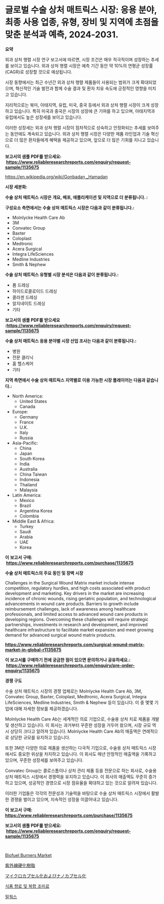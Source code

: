 <p><h1>글로벌 수술 상처 매트릭스 시장: 응용 분야, 최종 사용 업종, 유형, 장비 및 지역에 초점을 맞춘 분석과 예측, 2024-2031.</h1></p><p><strong>요약</strong></p>
<p><p>외과 상처 행렬 시장 연구 보고서에 따르면, 시장 조건은 매우 적극적이며 성장하는 추세를 보이고 있습니다. 외과 상처 행렬 시장은 예측 기간 동안 약 10%의 연평균 성장률(CAGR)로 성장할 것으로 예상됩니다.</p><p>시장 동향에서는 최근 수년간 외과 상처 행렬 제품들이 사용되는 범위가 크게 확대되었으며, 혁신적인 기술 발전과 함께 수술 결과 및 환자 치유 속도에 긍정적인 영향을 미치고 있습니다.</p><p>지리적으로는 북미, 아태지역, 유럽, 미국, 중국 등에서 외과 상처 행렬 시장이 크게 성장하고 있습니다. 특히 미국과 중국은 시장의 성장에 큰 기여를 하고 있으며, 아태지역과 유럽에서도 높은 성장세를 보이고 있습니다.</p><p>이러한 성장세는 외과 상처 행렬 시장이 점차적으로 성숙하고 안정화되는 추세를 보여주는 동안에도 계속되고 있습니다. 외과 상처 행렬 시장은 다양한 제품 라인업과 기술 혁신으로 더 많은 환자들에게 혜택을 제공하고 있으며, 앞으로 더 많은 기회를 지니고 있습니다.</p></p>
<p><strong>보고서의 샘플 PDF를 받으세요: &nbsp;<a href="https://www.reliableresearchreports.com/enquiry/request-sample/1135675">https://www.reliableresearchreports.com/enquiry/request-sample/1135675</a></strong></p>
<p><a href="https://en.wikipedia.org/wiki/Gonbadan,_Hamadan">https://en.wikipedia.org/wiki/Gonbadan,_Hamadan</a></p>
<p><strong>시장 세분화:</strong></p>
<p><strong> 수술 상처 매트릭스 시장은 개요, 배포, 애플리케이션 및 지역으로 더 분류됩니다. :</strong></p>
<p><strong>구성요소 측면에서는 수술 상처 매트릭스 시장은 다음과 같이 분류됩니다.:</strong></p>
<p><ul><li>Molnlycke Health Care Ab</li><li>3M</li><li>Convatec Group</li><li>Baxter</li><li>Coloplast</li><li>Medtronic</li><li>Acera Surgical</li><li>Integra LifeSciences</li><li>Medline Industries</li><li>Smith & Nephew</li></ul></p>
<p><strong> 수술 상처 매트릭스 유형별 시장 분석은 다음과 같이 분류됩니다.:</strong></p>
<p><ul><li>폼 드레싱</li><li>하이드로콜로이드 드레싱</li><li>콜라겐 드레싱</li><li>알지네이트 드레싱</li><li>기타</li></ul></p>
<p><strong>보고서의 샘플 PDF를 받으세요 :<a href="https://www.reliableresearchreports.com/enquiry/request-sample/1135675">https://www.reliableresearchreports.com/enquiry/request-sample/1135675</a></strong></p>
<p><strong> 수술 상처 매트릭스 응용 분야별 시장 산업 조사는 다음과 같이 분류됩니다.:</strong></p>
<p><ul><li>병원</li><li>전문 클리닉</li><li>홈 헬스케어</li><li>기타</li></ul></p>
<p><strong>지역 측면에서 수술 상처 매트릭스 지역별로 이용 가능한 시장 플레이어는 다음과 같습니다.:</strong></p>
<p><ul>
    <li>
        North America:
        <ul>
            <li>United States</li>
            <li>Canada</li>
        </ul>
    </li>
    <li>
        Europe:
        <ul>
            <li>Germany</li>
            <li>France</li>
            <li>U.K.</li>
            <li>Italy</li>
            <li>Russia</li>
        </ul>
    </li>
    <li>
        Asia-Pacific:
        <ul>
            <li>China</li>
            <li>Japan</li>
            <li>South Korea</li>
            <li>India</li>
            <li>Australia</li>
            <li>China Taiwan</li>
            <li>Indonesia</li>
            <li>Thailand</li>
            <li>Malaysia</li>
        </ul>
    </li>
    <li>
        Latin America:
        <ul>
            <li>Mexico</li>
            <li>Brazil</li>
            <li>Argentina Korea</li>
            <li>Colombia</li>
        </ul>
    </li>
    <li>
        Middle East & Africa:
        <ul>
            <li>Turkey</li>
            <li>Saudi</li>
            <li>Arabia</li>
            <li>UAE</li>
            <li>Korea</li>
        </ul>
    </li>
    </ul></p>
<p><strong>이 보고서 구매: &nbsp;<a href="https://www.reliableresearchreports.com/purchase/1135675">https://www.reliableresearchreports.com/purchase/1135675</a></strong></p>
<p><strong>수술 상처 매트릭스의 주요 동인 및 장벽 시장</strong></p>
<p><p>Challenges in the Surgical Wound Matrix market include intense competition, regulatory hurdles, and high costs associated with product development and marketing. Key drivers in the market are increasing incidence of chronic wounds, rising geriatric population, and technological advancements in wound care products. Barriers to growth include reimbursement challenges, lack of awareness among healthcare professionals, and limited access to advanced wound care products in developing regions. Overcoming these challenges will require strategic partnerships, investments in research and development, and improved healthcare infrastructure to facilitate market expansion and meet growing demand for advanced surgical wound matrix products.</p></p>
<p><strong><a href="https://www.reliableresearchreports.com/surgical-wound-matrix-market-in-global-r1135675">https://www.reliableresearchreports.com/surgical-wound-matrix-market-in-global-r1135675</a></strong></p>
<p><strong>이 보고서를 구매하기 전에 궁금한 점이 있으면 문의하거나 공유하세요.: &nbsp;<a href="https://www.reliableresearchreports.com/enquiry/pre-order-enquiry/1135675">https://www.reliableresearchreports.com/enquiry/pre-order-enquiry/1135675</a></strong></p>
<p><strong>경쟁 구도</strong></p>
<p><p>수술 상처 매트릭스 시장의 경쟁 업체로는 Molnlycke Health Care Ab, 3M, Convatec Group, Baxter, Coloplast, Medtronic, Acera Surgical, Integra LifeSciences, Medline Industries, Smith & Nephew 등이 있습니다. 이 중 몇몇 기업에 대해 자세한 정보를 제공하겠습니다.</p><p>Molnlycke Health Care Ab는 세계적인 의료 기업으로, 수술용 상처 치료 제품을 개발 및 생산하고 있습니다. 이 회사는 과거부터 꾸준한 성장을 거두어 왔으며, 시장 규모 역시 상당히 크다고 알려져 있습니다. Molnlycke Health Care Ab의 매출액은 연례적으로 상당한 규모를 유지하고 있습니다.</p><p>또한 3M은 다양한 의료 제품을 생산하는 다국적 기업으로, 수술용 상처 매트릭스 시장에서도 중요한 위상을 차지하고 있습니다. 이 회사도 매년 안정적인 매출액을 기록하고 있으며, 꾸준한 성장세를 보여주고 있습니다.</p><p>Convatec Group는 콜로스톰이나 상처 관리 제품 등을 전문으로 하는 회사로, 수술용 상처 매트릭스 시장에서 경쟁력을 유지하고 있습니다. 이 회사의 매출액도 꾸준히 증가하고 있으며, 성공적인 경영으로 시장 점유율을 확대하고 있는 것으로 알려져 있습니다.</p><p>이러한 기업들은 각각의 전문성과 기술력을 바탕으로 수술 상처 매트릭스 시장에서 활발한 경쟁을 벌이고 있으며, 지속적인 성장을 이끌어내고 있습니다.</p></p>
<p><strong>이 보고서 구매: &nbsp; <a href="https://www.reliableresearchreports.com/purchase/1135675">https://www.reliableresearchreports.com/purchase/1135675</a></strong></p>
<p><strong>보고서의 샘플 PDF를 받으세요: &nbsp;<a href="https://www.reliableresearchreports.com/enquiry/request-sample/1135675">https://www.reliableresearchreports.com/enquiry/request-sample/1135675</a></strong><strong></strong></p>
<p>&nbsp;</p>
<p><p><a href="https://github.com/khlifeservices/Market-Research-Report-List-1/blob/main/biofuel-burners-market.md">Biofuel Burners Market</a></p><p><a href="https://github.com/AaronVargas43/Market-Research-Report-List-2/blob/main/7749635145839.md">紫外線硬化樹脂</a></p><p><a href="https://github.com/CloydAbbott2023/Market-Research-Report-List-2/blob/main/1418832145840.md">マイクロカプセル化およびナノカプセル化</a></p><p><a href="https://github.com/sougarounis/Market-Research-Report-List-4/blob/main/5490239154376.md">식품 향료 및 복합 조미료</a></p><p><a href="https://medium.com/@cierrahayes645/%EB%B0%80%EC%9B%8C%ED%81%AC-%EC%8B%9C%EC%9E%A5-%EC%A0%84%EB%A7%9D-%EC%99%84%EC%A0%84%ED%95%9C-%EC%82%B0%EC%97%85-%EB%B6%84%EC%84%9D-2024%EB%85%84%EB%B6%80%ED%84%B0-2031%EB%85%84%EA%B9%8C%EC%A7%80-77152aeb5986">밀웍스</a></p></p>